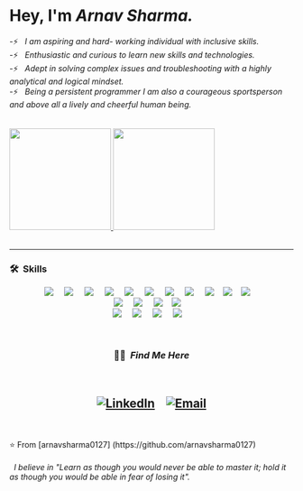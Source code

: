      

<h1> Hey, I'm <i>Arnav Sharma.</i></h1>
-⚡ &nbsp; <i>I am aspiring and hard- working individual with inclusive skills.</i><br/>
-⚡ &nbsp; <i>Enthusiastic and curious to learn new skills and technologies.</i><br/>
-⚡ &nbsp; <i>Adept in solving complex issues and troubleshooting with a highly analytical and logical mindset.</i><br/>
-⚡ &nbsp; <i>Being a persistent programmer I am also a courageous sportsperson and above all a lively and cheerful human being.</i><br/>
<br/>
<br/>
<a href="https://github.com/arnavsharma0127">
  <img height="180em" src="https://github-readme-stats.vercel.app/api?username=arnavsharma0127&theme=buefy&show_icons=true" />
  <img height="180em" src="https://github-readme-stats.vercel.app/api/top-langs/?username=arnavsharma0127&theme=buefy&layout=compact" />
</a>
 
<br/>
<br/>
<hr>  
<h3> 🛠 &nbsp;Skills</h3>
<p align="center">
  <img src="https://img.shields.io/badge/C-00599C?style=for-the-badge&logo=c&logoColor=white" />&nbsp;&nbsp;&nbsp;&nbsp;
  <img src="https://img.shields.io/badge/C%2B%2B-00599C?style=for-the-badge&logo=c%2B%2B&logoColor=white" />&nbsp;&nbsp;&nbsp;&nbsp;
  <img src="https://img.shields.io/badge/-Python-black?style=for-the-badge&logo=Python" />&nbsp;&nbsp;&nbsp;&nbsp;
  <img src="https://img.shields.io/badge/-HTML5-E34F26?style=for-the-badge&logo=html5&logoColor=white" />&nbsp;&nbsp;&nbsp;&nbsp;
  <img src="https://img.shields.io/badge/-CSS3-1572B6?style=for-the-badge&logo=css3" />&nbsp;&nbsp;&nbsp;&nbsp;
  <img src="https://img.shields.io/badge/-JavaScript-black?style=for-the-badge&logo=javascript" />&nbsp;&nbsp;&nbsp;&nbsp;
  <img src="https://img.shields.io/badge/-React-black?style=for-the-badge&logo=react" />&nbsp;&nbsp;&nbsp;&nbsp;
  <img src="https://img.shields.io/badge/-TypeScript-007ACC?style=for-the-badge&logo=typescript" />&nbsp;&nbsp;&nbsp;&nbsp;
  <img src="https://img.shields.io/badge/Wordpress-21759B?style=for-the-badge&logo=wordpress&logoColor=white" />&nbsp;&nbsp;&nbsp;
  <img src="https://img.shields.io/badge/AngularJS-E23237?style=for-the-badge&logo=angularjs&logoColor=white" />&nbsp;&nbsp;&nbsp;
  <img src="https://img.shields.io/badge/-Nodejs-black?style=for-the-badge&logo=Node.js" />&nbsp;&nbsp;&nbsp;&nbsp;
  
  <br/>
  <img src="https://img.shields.io/badge/-MongoDB-black?style=for-the-badge&logo=mongodb" />&nbsp;&nbsp;&nbsp;&nbsp;
  <img src="https://img.shields.io/badge/-Git-black?style=for-the-badge&logo=git" />&nbsp;&nbsp;&nbsp;&nbsp;
  <img src="https://img.shields.io/badge/-GitHub-181717?style=for-the-badge&logo=github" />&nbsp;&nbsp;&nbsp;
  <img src="https://img.shields.io/badge/Netlify-00C7B7?style=for-the-badge&logo=netlify&logoColor=white" />&nbsp;&nbsp;&nbsp;&nbsp;
  <br/> 
  <img src="https://img.shields.io/badge/Microsoft_Word-2B579A?style=for-the-badge&logo=microsoft-word&logoColor=white"/>&nbsp;&nbsp;&nbsp;&nbsp;
  <img src="https://img.shields.io/badge/Microsoft_Excel-217346?style=for-the-badge&logo=microsoft-excel&logoColor=white"/>&nbsp;&nbsp;&nbsp;&nbsp;
  <img src="https://img.shields.io/badge/Microsoft_PowerPoint-B7472A?style=for-the-badge&logo=microsoft-powerpoint&logoColor=white"/>&nbsp;&nbsp;&nbsp;&nbsp;   
  <img src="https://img.shields.io/badge/Editor-VSCode-blue?style=for-the-badge&logo=visual-studio-code&logoColor=white"/>&nbsp;&nbsp;&nbsp;&nbsp;
  <br/>
</p>
<br/>
  <h3 align="center"> 🤝🏻 &nbsp;<i>Find Me Here</i></h3>
  <br/>
<h2 align="center">
<a href="https://www.linkedin.com/in/arnav-sharma0127/"><img alt="LinkedIn" src="https://img.shields.io/badge/LinkedIn-0077B5?style=for-the-badge&logo=linkedin&logoColor=white"></a>
&nbsp;&nbsp;
<a href="mailto:arnavsharma0127@gmail.com"><img alt="Email" src="https://img.shields.io/badge/Gmail-D14836?style=for-the-badge&logo=gmail&logoColor=white"></a>
  

</h2>
<br/>
<br/>
⭐️ From [arnavsharma0127] (https://github.com/arnavsharma0127)
<br/>
<br/>
&nbsp; <i>I believe in "Learn as though you would never be able to master it; hold it as though you would be able in fear of losing it".</i>
